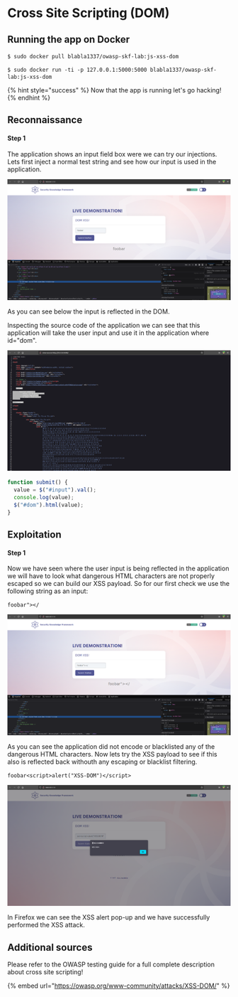 # Cross Site Scripting \(DOM\)

## Running the app on Docker

```
$ sudo docker pull blabla1337/owasp-skf-lab:js-xss-dom
```

```
$ sudo docker run -ti -p 127.0.0.1:5000:5000 blabla1337/owasp-skf-lab:js-xss-dom
```

{% hint style="success" %}
Now that the app is running let's go hacking!
{% endhint %}

## Reconnaissance

#### Step 1

The application shows an input field box were we can try our injections. Lets first inject a normal test string and see how our input is used in the application.

![](https://raw.githubusercontent.com/blabla1337/skf-labs/master/.gitbook/assets/python/XSS-DOM/1.png)

As you can see below the input is reflected in the DOM.

Inspecting the source code of the application we can see that this application will take the user input and use it in the application where id="dom".

![](https://raw.githubusercontent.com/blabla1337/skf-labs/master/.gitbook/assets/python/XSS-DOM/2.png)

```javascript
function submit() {
  value = $("#input").val();
  console.log(value);
  $("#dom").html(value);
}
```

## Exploitation

#### Step 1

Now we have seen where the user input is being reflected in the application we will have to look what dangerous HTML characters are not properly escaped so we can build our XSS payload. So for our first check we use the following string as an input:

```text
foobar"></
```

![](https://raw.githubusercontent.com/blabla1337/skf-labs/master/.gitbook/assets/python/XSS-DOM/3.png)

As you can see the application did not encode or blacklisted any of the dangerous HTML characters. Now lets try the XSS payload to see if this also is reflected back withouth any escaping or blacklist filtering.

```text
foobar<script>alert("XSS-DOM")</script>
```

![](https://raw.githubusercontent.com/blabla1337/skf-labs/master/.gitbook/assets/python/XSS-DOM/4.png)

In Firefox we can see the XSS alert pop-up and we have successfully performed the XSS attack.

## Additional sources

Please refer to the OWASP testing guide for a full complete description about cross site scripting!

{% embed url="https://owasp.org/www-community/attacks/XSS-DOM/" %}

